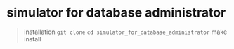 # simulator for database administrator
> installation
`git clone`
`cd simulator_for_database_administrator`
make install

